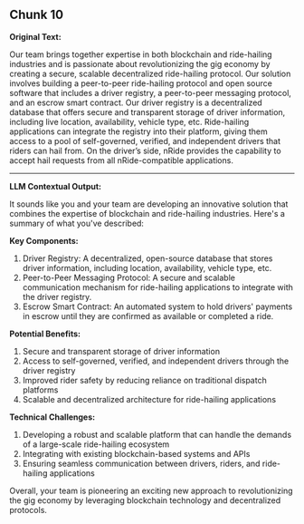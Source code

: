 ## Chunk 10

**Original Text:**

Our team brings together expertise in both blockchain and ride-hailing
industries and is passionate about revolutionizing the gig economy by creating a secure, scalable
decentralized ride-hailing protocol. Our solution involves building a peer-to-peer ride-hailing protocol and open source software that
includes a driver registry, a peer-to-peer messaging protocol, and an escrow smart contract. Our driver
registry is a decentralized database that offers secure and transparent storage of driver information,
including live location, availability, vehicle type, etc. Ride-hailing applications can integrate the registry
into their platform, giving them access to a pool of self-governed, verified, and independent drivers that
riders can hail from. On the driver’s side, nRide provides the capability to accept hail requests from all
nRide-compatible applications.

---

**LLM Contextual Output:**

It sounds like you and your team are developing an innovative solution that combines the expertise of blockchain and ride-hailing industries. Here's a summary of what you've described:

**Key Components:**

1. Driver Registry: A decentralized, open-source database that stores driver information, including location, availability, vehicle type, etc.
2. Peer-to-Peer Messaging Protocol: A secure and scalable communication mechanism for ride-hailing applications to integrate with the driver registry.
3. Escrow Smart Contract: An automated system to hold drivers' payments in escrow until they are confirmed as available or completed a ride.

**Potential Benefits:**

1. Secure and transparent storage of driver information
2. Access to self-governed, verified, and independent drivers through the driver registry
3. Improved rider safety by reducing reliance on traditional dispatch platforms
4. Scalable and decentralized architecture for ride-hailing applications

**Technical Challenges:**

1. Developing a robust and scalable platform that can handle the demands of a large-scale ride-hailing ecosystem
2. Integrating with existing blockchain-based systems and APIs
3. Ensuring seamless communication between drivers, riders, and ride-hailing applications

Overall, your team is pioneering an exciting new approach to revolutionizing the gig economy by leveraging blockchain technology and decentralized protocols.
